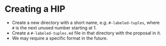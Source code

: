 # Creating a HIP
* Create a new directory with a short name, e.g. `#-labeled-tuples`, where `#` is the next unused number starting at 1.
* Create a `#-labeled-tuples.md` file in that directory with the proposal in it.
* We may require a specific format in the future.
